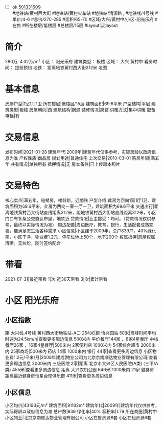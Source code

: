- [ ] ok [501331609](https://bj.5i5j.com/ershoufang/501331609.html)  
 #地铁站/黄村西大街 #地铁站/黄村火车站 #地铁站/清源路 ,  #地铁线/4号线
#单价/4-6 #总价/270-285 #面积/65-70   #区域/大兴/黄村中/小区-阳光乐府 #在售 #所在楼层/低楼层 #总楼层/15层 #layout 
![layout](http://image2a.5i5j.com/bdir/layout/5b5f9982700b43d7bea0815352f5af62.jpg_P5.jpg) 
# 简介 
 280万,  4.02万/m² 
小区： 阳光乐府
建筑类型： 板楼
区域： 大兴 黄村中
看房时间： 提前预约
地铁： 距离地铁黄村西大街312米 地图
# 基本信息 
 房屋户型|1室1厅1卫
所在楼层|低楼层/15层
建筑面积|69.6平米
户型结构|平层
建筑类型|板楼
房屋朝向|西
建筑结构|钢混
装修情况|简装
供暖方式|集中供暖
配备电梯|有
# 交易信息 
 发布时间|2021-01-28
建筑年代|2009年|建筑年代仅供参考，实际房龄以政府信息为准
产权性质|商品房
规划用途|普通住宅
上次交易|2010-03-01
购房年限|满五年
共有情况|单独所有
抵押情况|无
房本备件|已上传房本照片
# 交易特色 
 核心卖点|满五年，电梯房，楼龄新，近地铁
户型介绍|此房为西向1室1厅1卫，建筑面积为69.6平米，此房为西向一室一厅一卫，建筑面积为69.6平米
交通出行|距离地铁黄村西大街站直线距离312米，距地铁黄村西大街站直线距离312米，小区门口有多条公交直达市里，地铁近
贷款情况|业主接受：均可。（贷款情况仅供参考，最终以实际情况为准）
周边配套|周边医疗，教育，银行，生活配套成熟完善，能满足您生活各种需求
小区信息|小区建于2009年，总户839户，40%绿化率，小区干净，物业费1.2元，停车位地上50个，地下200个
权属抵押|房屋权属清晰，无纠纷，随时签约配合
# 带看 
 2021-07-31|最近带看	 1|次|近30天带看	 3|次|累计带看
# 小区 阳光乐府
## 小区指数 
 距 大兴线,4号线 黄村西大街地铁站-A口 254米|距 怡兴园站 50米|高峰时间平均时速为24.5km/h|查看更多周边信息
500米内 平价餐厅144家 ，8家4星餐厅
中档餐厅26家 ，16家4星餐厅|500米内 2家便利店
1000米内 54家综合超市
2000米内 25家商场|500米内 药店 14家
1000米内 银行 44家|查看更多周边信息
小区物业费1.2元/平米/月|2009年建成|物业公司为北京京南顺达物业管理有限公司|查看更多周边信息
2000米内 三级医院 2家|距离 北京市大兴区人民医院(A类) (三甲/A类) 455米|查看更多周边信息
距离 大兴农机公园 646米|1000米内 21家 健身房
距离最近健身房恒星台球俱乐部 411米|查看更多周边信息
## 小区信息 
 小区均价|43193元/m²
建筑面积|91102m²
建筑年代|2009年|建筑年代仅供参考，实际房龄以政府信息为准
总户数|839
绿化率|40%
容积率|1.79
所在商圈|黄村中
小区物业|北京京南顺达物业管理有限公司
小区在售房源8套
小区在租房源6套
